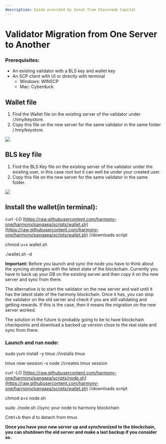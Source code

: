 ```yaml
---
description: Guide provided by Ionut from Chainnode Capital
---
```


# Validator Migration from One Server to Another

### Prerequisites:

* An existing validator with a BLS key and wallet key
* An SCP client with UI or directly with terminal
  * Windows: WINSCP
  * Mac: Cyberduck

## Wallet file

1. Find the Wallet file on the existing server of the validator under /.hmy/keystore. 
2. Copy this file on the new server for the same validator in the same folder /.hmy/keystore. 

![](https://lh3.googleusercontent.com/mm1dy16CVG1El9-783S4XoVvDGxvNPeYCUUJGtU4tcQgCo4L6FXqymPFChdpCFU-DBniTXxf4Zkb6EUHjB13AfGKNIp7S02KeKQ4FjqwRBL6P_PkM_1oFkdCF-pdylKod9iKQphd)

## BLS key file

1. Find the BLS Key file on the existing server of the validator under the existing user, in this case root but it can well be under your created user.
2. Copy this file on the new server for the same validator in the same folder. 

![](https://lh3.googleusercontent.com/lvBId3VheTI31xRYyITMeBtCQ8xzOhgZJ2DAMbXRuMkAVfKfTDtvdCJLzqmxXRVERVR_UYN0m1t9EmiLV0elDnueMLsAWjfk5CJ3Wa-RoN9JbxusBCXOqZNO8MxTIUQKvXNUucIx)

## Install the wallet\(in terminal\):

curl -LO [https://raw.githubusercontent.com/harmony-one/harmony/pangaea/scripts/wallet.sh](https://raw.githubusercontent.com/harmony-one/harmony/pangaea/scripts/wallet.sh) //downloads script

chmod u+x wallet.sh

./wallet.sh -d

**Important:** Before you launch and sync the node you have to think about the syncing strategies with the latest state of the blockchain. Currently you have to back up your DB on the existing server and then copy it on the new server and sync from there.

The alternative is to start the validator on the new server and wait until it has the latest state of the harmony blockchain. Once it has, you can stop the validator on the old server and check if you are still validating and getting rewards. If this is the case, then it means the migration on the new server worked.

The solution in the future is probably going to be to have blockchain checkpoints and download a backed up version close to the real state and sync from there.

### Launch and run node:

sudo yum install -y tmux //installs tmux

tmux new-session -s node //creates tmux session

curl -LO [https://raw.githubusercontent.com/harmony-one/harmony/pangaea/scripts/node.sh](https://raw.githubusercontent.com/harmony-one/harmony/pangaea/scripts/wallet.sh) //downloads script

chmod a+x node.sh

sudo ./node.sh //sync your node to harmony blockchain

Cntrl+b then d to detach from tmux

**Once you have your new server up and synchronized to the blockchain, you can shutdown the old server and make a last backup if you consider so.**

